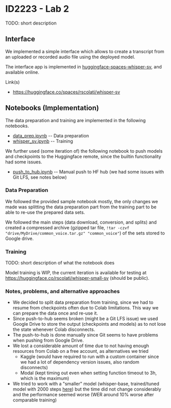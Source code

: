 # ID2223 - Lab 2

TODO: short description

## Interface

We implemented a simple interface which allows to create a transcript from an uploaded or recorded audio file using the deployed model.

The interface app is implemented in [huggingface-spaces-whisper-sv](./huggingface-spaces-whisper-sv), and available online.

Link(s)
- https://huggingface.co/spaces/rscolati/whisper-sv

## Notebooks (Implementation)

The data preparation and training are implemented in the following notebooks.
* [data_prep.ipynb](./data_prep.ipynb) -- Data preparation
* [whisper_sv.ipynb](./whisper_sv.ipynb) -- Training

We further used (some iteration of) the following notebook to push models and checkpoints to the Huggingface remote, since the builtin functionality had some issues.
* [push_to_hub.ipynb](./push_to_hub.ipynb) -- Manual push to HF hub (we had some issues with Git LFS, see notes below)

### Data Preparation

We followed the provided sample notebook mostly, the only changes we made was splitting the data preparation part from the training part to be able to re-use the prepared data sets.

We followed the main steps (data download, conversion, and splits) and created a compressed archive (gzipped tar file, `!tar -czvf "drive/MyDrive/common_voice.tar.gz" "common_voice"`) of the sets stored to Google drive.

### Training

TODO: short description of what the notebook does

Model training is WIP, the current iteration is available for testing at https://huggingface.co/rscolati/whisper-small-sv (should be public).

### Notes, problems, and alternative approaches

* We decided to split data preparation from training, since we had to resume from checkpoints often due to Colab limitations. This way we can prepare the data once and re-use it.
* Since push-to-hub seems broken (might be a Git LFS issue) we used Google Drive to store the output (checkpoints and models) as to not lose the state whenever Colab disconnects.
* The push-to-hub is done manually since Git seems to have problems when pushing from Google Drive.
* We lost a considerable amount of time due to not having enough resources from Colab on a free account, as alternatives we tried
    * Kaggle (would have required to run with a custom container since we had a lot of dependency version issues, also random disconnects)
    * Modal (kept timing out even when setting function timeout to 3h, which is the maximum)
* We tried to work with a "smaller" model (whisper-base, trained/tuned model with 2000 steps [here](https://huggingface.co/rscolati/whisper-base-sv)) but the time did not change considerably and the performance seemed worse (WER around 10% worse after comparable training)
